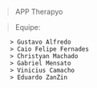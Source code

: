 > APP Therapyo

> Equipe:

        > Gustavo Alfredo
        > Caio Felipe Fernades
        > Christyan Machado 
		> Gabriel Mensato 
        > Vinicius Camacho 
        > Eduardo ZanZin
